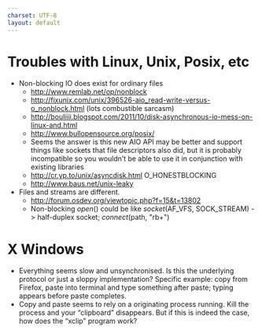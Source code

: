 ```yaml
---
charset: UTF-8
layout: default
---
```


# Troubles with Linux, Unix, Posix, etc #

* Non-blocking IO does exist for ordinary files
    * <http://www.remlab.net/op/nonblock>
    * <http://fixunix.com/unix/396526-aio_read-write-versus-o_nonblock.html> (lots combustible sarcasm)
    * <http://bouliiii.blogspot.com/2011/10/disk-asynchronous-io-mess-on-linux-and.html>
    * <http://www.bullopensource.org/posix/>
    * Seems the answer is this new AIO API may be better and support things like sockets that file descriptors also did, but it is probably incompatible so you wouldn’t be able to use it in conjunction with existing libraries
    * <http://cr.yp.to/unix/asyncdisk.html> O_HONESTBLOCKING
    * <http://www.baus.net/unix-leaky>
* Files and streams are different.
    * <http://forum.osdev.org/viewtopic.php?f=15&t=13802>
    * Non-blocking _open_() could be like _socket_(AF_VFS, SOCK_STREAM) -> half-duplex socket; _connect_(path, "rb+")

# X Windows #

* Everything seems slow and unsynchronised. Is this the underlying protocol or just a sloppy implementation? Specific example: copy from Firefox, paste into terminal and type something after paste; typing appears before paste completes.
* Copy and paste seems to rely on a originating process running. Kill the process and your “clipboard” disappears. But if this is indeed the case, how does the “xclip” program work?
